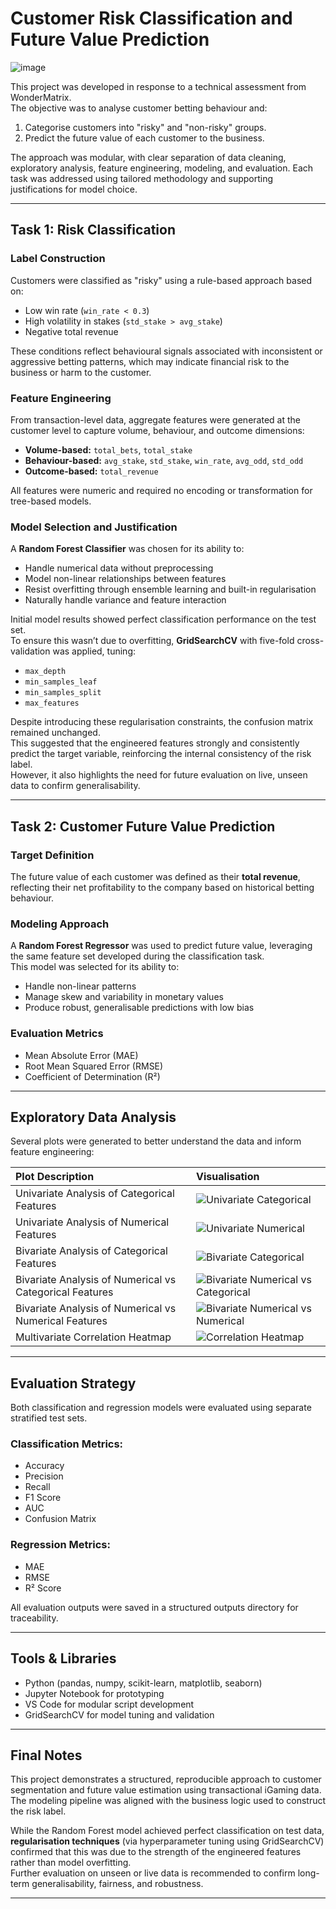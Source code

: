 # Customer Risk Classification and Future Value Prediction

![image](https://github.com/user-attachments/assets/94959981-6820-4e33-945f-82637199e16d)


This project was developed in response to a technical assessment from WonderMatrix.  
The objective was to analyse customer betting behaviour and:

1. Categorise customers into "risky" and "non-risky" groups.
2. Predict the future value of each customer to the business.

The approach was modular, with clear separation of data cleaning, exploratory analysis, feature engineering, modeling, and evaluation. Each task was addressed using tailored methodology and supporting justifications for model choice.

---

## Task 1: Risk Classification

### Label Construction

Customers were classified as "risky" using a rule-based approach based on:
- Low win rate (`win_rate < 0.3`)
- High volatility in stakes (`std_stake > avg_stake`)
- Negative total revenue

These conditions reflect behavioural signals associated with inconsistent or aggressive betting patterns, which may indicate financial risk to the business or harm to the customer.

### Feature Engineering

From transaction-level data, aggregate features were generated at the customer level to capture volume, behaviour, and outcome dimensions:
- **Volume-based:** `total_bets`, `total_stake`
- **Behaviour-based:** `avg_stake`, `std_stake`, `win_rate`, `avg_odd`, `std_odd`
- **Outcome-based:** `total_revenue`

All features were numeric and required no encoding or transformation for tree-based models.

### Model Selection and Justification

A **Random Forest Classifier** was chosen for its ability to:
- Handle numerical data without preprocessing
- Model non-linear relationships between features
- Resist overfitting through ensemble learning and built-in regularisation
- Naturally handle variance and feature interaction

Initial model results showed perfect classification performance on the test set.  
To ensure this wasn’t due to overfitting, **GridSearchCV** with five-fold cross-validation was applied, tuning:
- `max_depth`
- `min_samples_leaf`
- `min_samples_split`
- `max_features`

Despite introducing these regularisation constraints, the confusion matrix remained unchanged.  
This suggested that the engineered features strongly and consistently predict the target variable, reinforcing the internal consistency of the risk label.  
However, it also highlights the need for future evaluation on live, unseen data to confirm generalisability.

---

## Task 2: Customer Future Value Prediction

### Target Definition

The future value of each customer was defined as their **total revenue**, reflecting their net profitability to the company based on historical betting behaviour.

### Modeling Approach

A **Random Forest Regressor** was used to predict future value, leveraging the same feature set developed during the classification task.  
This model was selected for its ability to:
- Handle non-linear patterns
- Manage skew and variability in monetary values
- Produce robust, generalisable predictions with low bias

### Evaluation Metrics

- Mean Absolute Error (MAE)
- Root Mean Squared Error (RMSE)
- Coefficient of Determination (R²)

---

## Exploratory Data Analysis

Several plots were generated to better understand the data and inform feature engineering:

| Plot Description | Visualisation |
|:-----------------|:--------------|
| Univariate Analysis of Categorical Features | ![Univariate Categorical](outputs/visualizations/univariate_categorical.png) |
| Univariate Analysis of Numerical Features | ![Univariate Numerical](outputs/visualizations/univariate_numerical.png) |
| Bivariate Analysis of Categorical Features | ![Bivariate Categorical](outputs/visualizations/bivariate_categorical_vs_categorical.png) |
| Bivariate Analysis of Numerical vs Categorical Features | ![Bivariate Numerical vs Categorical](outputs/visualizations/bivariate_numerical_vs_categorical.png) |
| Bivariate Analysis of Numerical vs Numerical Features | ![Bivariate Numerical vs Numerical](outputs/visualizations/bivariate_numerical_vs_numerical.png) |
| Multivariate Correlation Heatmap | ![Correlation Heatmap](outputs/visualizations/multivariate_correlation_heatmap.png) |

---

## Evaluation Strategy

Both classification and regression models were evaluated using separate stratified test sets.

### Classification Metrics:
- Accuracy
- Precision
- Recall
- F1 Score
- AUC
- Confusion Matrix

### Regression Metrics:
- MAE
- RMSE
- R² Score

All evaluation outputs were saved in a structured outputs directory for traceability.

---

## Tools & Libraries

- Python (pandas, numpy, scikit-learn, matplotlib, seaborn)
- Jupyter Notebook for prototyping
- VS Code for modular script development
- GridSearchCV for model tuning and validation

---

## Final Notes

This project demonstrates a structured, reproducible approach to customer segmentation and future value estimation using transactional iGaming data.  
The modeling pipeline was aligned with the business logic used to construct the risk label.  

While the Random Forest model achieved perfect classification on test data, **regularisation techniques** (via hyperparameter tuning using GridSearchCV) confirmed that this was due to the strength of the engineered features rather than model overfitting.  
Further evaluation on unseen or live data is recommended to confirm long-term generalisability, fairness, and robustness.

---
